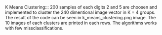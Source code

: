  K Means Clustering::: 200 samples of each digits 2 and 5 are choosen and implemented to cluster the 240 dimentional image vector in K = 4 groups. The result of the code can be seen in k_means_clustering.png image. The 10 images of each clusters are printed in each rows. The algorithms works with few missclassifications.

